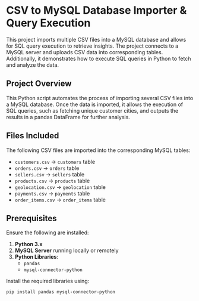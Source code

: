 # CSV to MySQL Database Importer & Query Execution

This project imports multiple CSV files into a MySQL database and allows for SQL query execution to retrieve insights. The project connects to a MySQL server and uploads CSV data into corresponding tables. Additionally, it demonstrates how to execute SQL queries in Python to fetch and analyze the data.

## Project Overview

This Python script automates the process of importing several CSV files into a MySQL database. Once the data is imported, it allows the execution of SQL queries, such as fetching unique customer cities, and outputs the results in a pandas DataFrame for further analysis.

## Files Included

The following CSV files are imported into the corresponding MySQL tables:

- `customers.csv` → `customers` table
- `orders.csv` → `orders` table
- `sellers.csv` → `sellers` table
- `products.csv` → `products` table
- `geolocation.csv` → `geolocation` table
- `payments.csv` → `payments` table
- `order_items.csv` → `order_items` table

## Prerequisites

Ensure the following are installed:

1. **Python 3.x**
2. **MySQL Server** running locally or remotely
3. **Python Libraries**:
    - `pandas`
    - `mysql-connector-python`

Install the required libraries using:

```bash
pip install pandas mysql-connector-python
